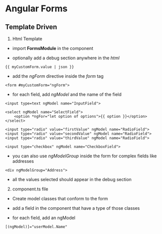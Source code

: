 # Angular Forms

## Template Driven

1. Html Template

- import **FormsModule** in the component

- optionally add a debug section anywhere in the *html*
```
{{ myCustomForm.value | json }}
```

- add the *ngForm* directive inside the *form* tag
```
<form #myCustomForm="ngForm">
```

- for each field, add *ngModel* and the name of the field
```
<input type=text ngModel name="InputField">

<select ngModel name="SelectField">
    <option *ngFor="let option of options">{{ option }}</option>
</select>

<input type="radio" value="firstValue" ngModel name="RadioField">
<input type="radio" value="secondValue" ngModel name="RadioField">
<input type="radio" value="thirdValue" ngModel name="RadioField">

<input type="checkbox" ngModel name="CheckboxField">
```

- you can also use *ngModelGroup* inside the form for complex fields like addresses
```
<div ngModelGroup="Address">
```

- all the values selected should appear in the debug section


2. component.ts file

- Create model classes that conform to the form

- add a field in the component that have a type of those classes

- for each field, add an ngModel
```
[(ngModel)]="userModel.Name"
```

